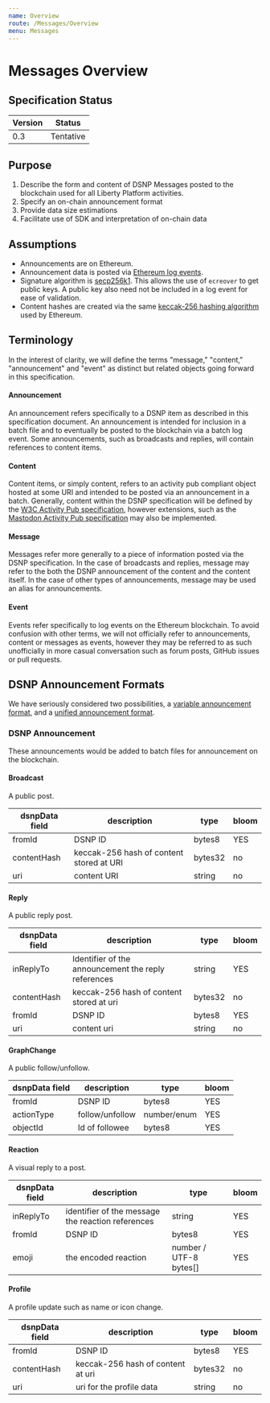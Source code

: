 ```yaml
---
name: Overview
route: /Messages/Overview
menu: Messages
---
```


# Messages Overview

## Specification Status

| Version | Status |
---------- | ---------
| 0.3     | Tentative |

## Purpose

1. Describe the form and content of DSNP Messages posted to the blockchain used for all Liberty Platform activities. 
1. Specify an on-chain announcement format
1. Provide data size estimations
1. Facilitate use of SDK and interpretation of on-chain data

## Assumptions

* Announcements are on Ethereum.
* Announcement data is posted via [Ethereum log events](https://medium.com/mycrypto/understanding-event-logs-on-the-ethereum-blockchain-f4ae7ba50378).
* Signature algorithm is [secp256k1](https://en.bitcoin.it/wiki/Secp256k1). This allows the use of `ecreover` to get public keys. A public key also need not be included in a log event for ease of validation.
* Content hashes are created via the same [keccak-256 hashing algorithm](https://en.wikipedia.org/wiki/SHA-3) used by Ethereum.

## Terminology

In the interest of clarity, we will define the terms "message," "content," "announcement" and "event" as distinct but related objects going forward in this specification.

#### Announcement

An announcement refers specifically to a DSNP item as described in this specification document.
An announcement is intended for inclusion in a batch file and to eventually be posted to the blockchain via a batch log event.
Some announcements, such as broadcasts and replies, will contain references to content items.

#### Content

Content items, or simply content, refers to an activity pub compliant object hosted at some URI and intended to be posted via an announcement in a batch.
Generally, content within the DSNP specification will be defined by the [W3C Activity Pub specification](https://www.w3.org/TR/activitypub/#object-without-create), however extensions, such as the [Mastodon Activity Pub specification](https://docs.joinmastodon.org/spec/activitypub/) may also be implemented.

#### Message

Messages refer more generally to a piece of information posted via the DSNP specification.
In the case of broadcasts and replies, message may refer to the both the DSNP announcement of the content and the content itself.
In the case of other types of announcements, message may be used an alias for announcements.

#### Event

Events refer specifically to log events on the Ethereum blockchain.
To avoid confusion with other terms, we will not officially refer to announcements, content or messages as events, however they may be referred to as such unofficially in more casual conversation such as forum posts, GitHub issues or pull requests.

## DSNP Announcement Formats

We have seriously considered two possibilities, a [variable announcement format](#Variable-Announcement-Format), and a [unified announcement format](#unified-announcement-format).

### DSNP Announcement

These announcements would be added to batch files for announcement on the blockchain.

#### Broadcast

A public post.

| dsnpData field | description | type | bloom |
| ------------- |------------- | ---- | --- |
| fromId | DSNP ID | bytes8 | YES
| contentHash | keccak-256 hash of content stored at URI |  bytes32 | no
| uri       | content URI | string | no

#### Reply

A public reply post.

| dsnpData field | description | type | bloom |
| ------------- |------------- | ---- | --- |
| inReplyTo | Identifier of the announcement the reply references |  string | YES
| contentHash | keccak-256 hash of content stored at uri |  bytes32  | no
| fromId | DSNP ID | bytes8 | YES
| uri | content uri | string | no

#### GraphChange

A public follow/unfollow.

| dsnpData field | description | type | bloom |
| ------------- |------------- | ---- | --- |
| fromId | DSNP ID | bytes8 | YES
| actionType | follow/unfollow| number/enum | YES
| objectId | Id of followee | bytes8 | YES


#### Reaction

A visual reply to a post.

| dsnpData field | description | type | bloom |
| ------------- |------------- | ---- | --- |
| inReplyTo | identifier of the message the reaction references |  string | YES
| fromId | DSNP ID | bytes8 | YES
| emoji | the encoded reaction  | number / UTF-8 bytes[] | YES

#### Profile

A profile update such as name or icon change.

| dsnpData field | description | type | bloom |
| ------------- |------------- | ---- | --- |
| fromId | DSNP ID | bytes8  | YES
| contentHash |  keccak-256 hash of content at uri | bytes32 | no
| uri    | uri for the profile data  |string | no
